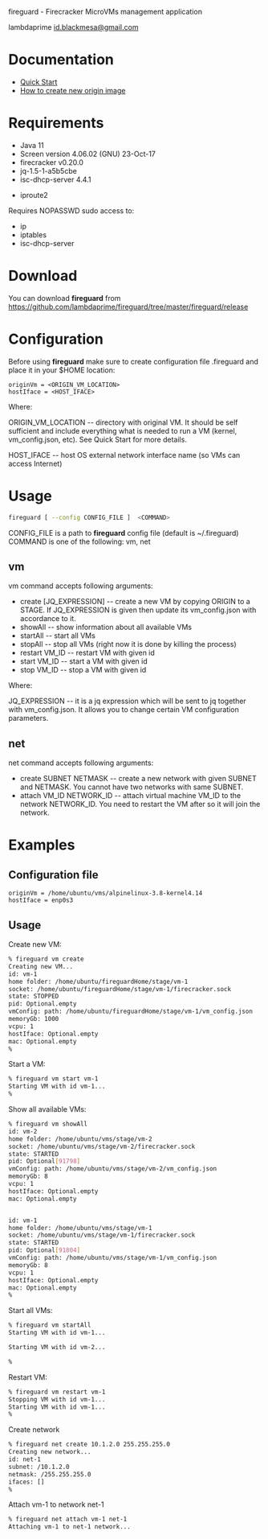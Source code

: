 fireguard - Firecracker MicroVMs management application

lambdaprime <id.blackmesa@gmail.com>

# Documentation

* [Quick Start](/docs/QuickStart.md)
* [How to create new origin image](/docs/CreateNewImage.md)

# Requirements

- Java 11
- Screen version 4.06.02 (GNU) 23-Oct-17
- firecracker v0.20.0
- jq-1.5-1-a5b5cbe
- isc-dhcp-server 4.4.1
* iproute2

Requires NOPASSWD sudo access to:

* ip
* iptables
* isc-dhcp-server

# Download

You can download **fireguard** from <https://github.com/lambdaprime/fireguard/tree/master/fireguard/release>

# Configuration

Before using **fireguard** make sure to create configuration file .fireguard and place it in your $HOME location:

```
originVm = <ORIGIN_VM_LOCATION>
hostIface = <HOST_IFACE>
```

Where:

ORIGIN\_VM\_LOCATION -- directory with original VM. It should be self sufficient and include everything what is needed to run a VM (kernel, vm_config.json, etc). See Quick Start for more details.

HOST\_IFACE -- host OS external network interface name (so VMs can access Internet)

# Usage

```bash
fireguard [ --config CONFIG_FILE ]  <COMMAND>
```

CONFIG_FILE is a path to **fireguard** config file (default is ~/.fireguard)
COMMAND is one of the following: vm, net

## vm

vm command accepts following arguments:

- create [JQ\_EXPRESSION] -- create a new VM by copying ORIGIN to a STAGE. If JQ_EXPRESSION is given then update its vm\_config.json with accordance to it.
- showAll -- show information about all available VMs
- startAll -- start all VMs
- stopAll -- stop all VMs (right now it is done by killing the process)
- restart VM\_ID -- restart VM with given id
- start VM\_ID -- start a VM with given id
- stop VM\_ID -- stop a VM with given id

Where:

JQ\_EXPRESSION -- it is a jq expression which will be sent to jq together with vm\_config.json. It allows you to change certain VM configuration parameters.

## net

net command accepts following arguments:

- create SUBNET NETMASK -- create a new network with given SUBNET and NETMASK. You cannot have two networks with same SUBNET.
- attach VM\_ID NETWORK\_ID -- attach virtual machine VM\_ID to the network NETWORK\_ID. You need to restart the VM after so it will join the network.

# Examples

## Configuration file

```
originVm = /home/ubuntu/vms/alpinelinux-3.8-kernel4.14
hostIface = enp0s3
```

## Usage

Create new VM:

```bash 
% fireguard vm create 
Creating new VM...
id: vm-1
home folder: /home/ubuntu/fireguardHome/stage/vm-1
socket: /home/ubuntu/fireguardHome/stage/vm-1/firecracker.sock
state: STOPPED
pid: Optional.empty
vmConfig: path: /home/ubuntu/fireguardHome/stage/vm-1/vm_config.json
memoryGb: 1000
vcpu: 1
hostIface: Optional.empty
mac: Optional.empty
%
```

Start a VM:

```bash
% fireguard vm start vm-1
Starting VM with id vm-1...
%
```

Show all available VMs:

```bash
% fireguard vm showAll
id: vm-2
home folder: /home/ubuntu/vms/stage/vm-2
socket: /home/ubuntu/vms/stage/vm-2/firecracker.sock
state: STARTED
pid: Optional[91798]
vmConfig: path: /home/ubuntu/vms/stage/vm-2/vm_config.json
memoryGb: 8
vcpu: 1
hostIface: Optional.empty
mac: Optional.empty


id: vm-1
home folder: /home/ubuntu/vms/stage/vm-1
socket: /home/ubuntu/vms/stage/vm-1/firecracker.sock
state: STARTED
pid: Optional[91804]
vmConfig: path: /home/ubuntu/vms/stage/vm-1/vm_config.json
memoryGb: 8
vcpu: 1
hostIface: Optional.empty
mac: Optional.empty
%
```

Start all VMs:
 
```bash
% fireguard vm startAll
Starting VM with id vm-1...

Starting VM with id vm-2...

%
```

Restart VM:
 
```bash
% fireguard vm restart vm-1
Stopping VM with id vm-1...
Starting VM with id vm-1...
%
```

Create network
 
```bash
% fireguard net create 10.1.2.0 255.255.255.0
Creating new network...
id: net-1
subnet: /10.1.2.0
netmask: /255.255.255.0
ifaces: []
%
```

Attach vm-1 to network net-1

```bash
% fireguard net attach vm-1 net-1            
Attaching vm-1 to net-1 network...
```
